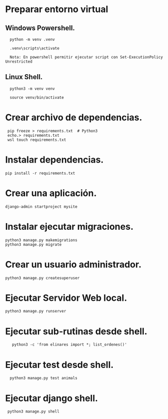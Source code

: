 # Preparar entorno virtual 
  
## Windows Powershell.

      python -m venv .venv 
	  
	  .venv\scripts\activate
	  
	  Nota: En powershell permitir ejecutar script con Set-ExecutionPolicy Unrestricted
	  
## Linux Shell.

      python3 -m venv venv
     
      source venv/bin/activate


# Crear archivo de dependencias.

     pip freeze > requirements.txt  # Python3
     echo.> requirements.txt
     wsl touch requirements.txt

# Instalar dependencias.

    pip install -r requirements.txt

# Crear una aplicación.

    django-admin startproject mysite

# Instalar ejecutar migraciones.

    python3 manage.py makemigrations
    python3 manage.py migrate


# Crear un usuario administrador.
	
	python3 manage.py createsuperuser

# Ejecutar Servidor Web local.

	python3 manage.py runserver
	
# Ejecutar sub-rutinas desde shell.
	
       python3 -c 'from elinares import *; list_ordenes()'

# Ejecutar test desde shell.

      python3 manage.py test animals
      
# Ejecutar django shell.   

     python3 manage.py shell

